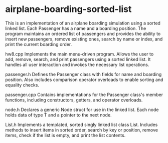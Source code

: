# airplane-boarding-sorted-list
This is an implementation of an airplane boarding simulation using a sorted linked list. Each Passenger has a name and a boarding position. The program maintains an ordered list of passengers and provides the ability to insert new passengers, remove existing ones, search by name or index, and print the current boarding order.

hw8.cpp
Implements the main menu-driven program. Allows the user to add, remove, search, and print passengers using a sorted linked list. It handles all user interaction and invokes the necessary list operations.

passenger.h
Defines the Passenger class with fields for name and boarding position. Also includes comparison operator overloads to enable sorting and equality checks.

passenger.cpp
Contains implementations for the Passenger class's member functions, including constructors, getters, and operator overloads.

node.h
Declares a generic Node<T> struct for use in the linked list. Each node holds data of type T and a pointer to the next node.

List.h
Implements a templated, sorted singly linked list class List<T>. Includes methods to insert items in sorted order, search by key or position, remove items, check if the list is empty, and print the list contents.
